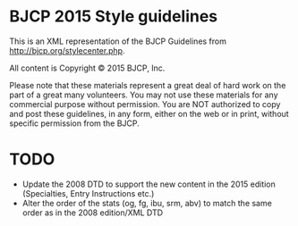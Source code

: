 # BJCP 2015 Style guidelines

This is an XML representation of the BJCP Guidelines from http://bjcp.org/stylecenter.php.

All content is Copyright &copy; 2015 BJCP, Inc.

Please note that these materials represent a great deal of hard work on the part of a great many volunteers. You may not use these materials for any commercial purpose without permission. You are NOT authorized to copy and post these guidelines, in any form, either on the web or in print, without specific permission from the BJCP.  

# TODO

* Update the 2008 DTD to support the new content in the 2015 edition (Specialties, Entry Instructions etc.)
* Alter the order of the stats (og, fg, ibu, srm, abv) to match the same order as in the 2008 edition/XML DTD
